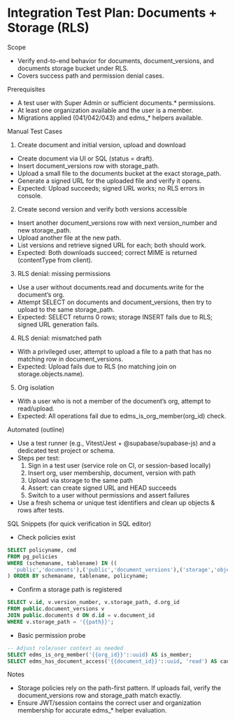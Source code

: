 # Integration Test Plan: Documents + Storage (RLS)

Scope
- Verify end-to-end behavior for documents, document_versions, and documents storage bucket under RLS.
- Covers success path and permission denial cases.

Prerequisites
- A test user with Super Admin or sufficient documents.* permissions.
- At least one organization available and the user is a member.
- Migrations applied (041/042/043) and edms_* helpers available.

Manual Test Cases
1) Create document and initial version, upload and download
- Create document via UI or SQL (status = draft).
- Insert document_versions row with storage_path.
- Upload a small file to the documents bucket at the exact storage_path.
- Generate a signed URL for the uploaded file and verify it opens.
- Expected: Upload succeeds; signed URL works; no RLS errors in console.

2) Create second version and verify both versions accessible
- Insert another document_versions row with next version_number and new storage_path.
- Upload another file at the new path.
- List versions and retrieve signed URL for each; both should work.
- Expected: Both downloads succeed; correct MIME is returned (contentType from client).

3) RLS denial: missing permissions
- Use a user without documents.read and documents.write for the document’s org.
- Attempt SELECT on documents and document_versions, then try to upload to the same storage_path.
- Expected: SELECT returns 0 rows; storage INSERT fails due to RLS; signed URL generation fails.

4) RLS denial: mismatched path
- With a privileged user, attempt to upload a file to a path that has no matching row in document_versions.
- Expected: Upload fails due to RLS (no matching join on storage.objects.name).

5) Org isolation
- With a user who is not a member of the document’s org, attempt to read/upload.
- Expected: All operations fail due to edms_is_org_member(org_id) check.

Automated (outline)
- Use a test runner (e.g., Vitest/Jest + @supabase/supabase-js) and a dedicated test project or schema.
- Steps per test:
  1) Sign in a test user (service role on CI, or session-based locally)
  2) Insert org, user membership, document, version with path
  3) Upload via storage to the same path
  4) Assert: can create signed URL and HEAD succeeds
  5) Switch to a user without permissions and assert failures
- Use a fresh schema or unique test identifiers and clean up objects & rows after tests.

SQL Snippets (for quick verification in SQL editor)
- Check policies exist
```sql
SELECT policyname, cmd
FROM pg_policies
WHERE (schemaname, tablename) IN ((
  'public','documents'),('public','document_versions'),('storage','objects')
) ORDER BY schemaname, tablename, policyname;
```

- Confirm a storage path is registered
```sql
SELECT v.id, v.version_number, v.storage_path, d.org_id
FROM public.document_versions v
JOIN public.documents d ON d.id = v.document_id
WHERE v.storage_path = '{{path}}';
```

- Basic permission probe
```sql
-- Adjust role/user context as needed
SELECT edms_is_org_member('{{org_id}}'::uuid) AS is_member;
SELECT edms_has_document_access('{{document_id}}'::uuid, 'read') AS can_read;
```

Notes
- Storage policies rely on the path-first pattern. If uploads fail, verify the document_versions row and storage_path match exactly.
- Ensure JWT/session contains the correct user and organization membership for accurate edms_* helper evaluation.
